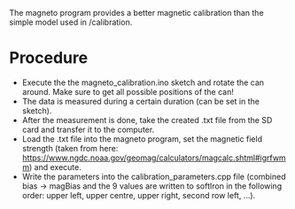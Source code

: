 The magneto program provides a better magnetic calibration than the simple model used in /calibration.

# Procedure
- Execute the the magneto_calibration.ino sketch and rotate the can around. Make sure to get all possible positions of the can!
- The data is measured during a certain duration (can be set in the sketch).
- After the measurement is done, take the created .txt file from the SD card and transfer it to the computer.
- Load the .txt file into the magneto program, set the magnetic field strength (taken from here: https://www.ngdc.noaa.gov/geomag/calculators/magcalc.shtml#igrfwmm) and execute.
- Write the parameters into the calibration_parameters.cpp file (combined bias -> magBias and the 9 values are written to softIron in the following order: upper left, upper centre, upper right, second row left, ...).
